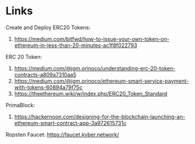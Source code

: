 # Links

Create and Deploy ERC20 Tokens:
1. https://medium.com/bitfwd/how-to-issue-your-own-token-on-ethereum-in-less-than-20-minutes-ac1f8f022793

ERC 20 Token:
1. https://medium.com/@jgm.orinoco/understanding-erc-20-token-contracts-a809a7310aa5
2. https://medium.com/@jgm.orinoco/ethereum-smart-service-payment-with-tokens-60894a79f75c
3. https://theethereum.wiki/w/index.php/ERC20_Token_Standard

PrimaBlock:
1. https://hackernoon.com/designing-for-the-blockchain-launching-an-ethereum-smart-contract-app-3a972615731c

Ropsten Faucet:
https://faucet.kyber.network/
